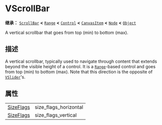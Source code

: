 <!-- ⚠ 请勿编辑本文件 ⚠ -->
<!-- 本文档使用脚本从 WeDot 引擎源码仓库生成。 -->
<!-- 生成脚本：https://github.com/WeDot-Engine/WeDot/tree/master/doc/tools/make_md.py； -->
<!-- 原文件：https://github.com/WeDot-Engine/WeDot/tree/master/doc/classes/VScrollBar.xml。 -->

<div id="_class_vscrollbar"></div>

# VScrollBar

**继承：** [`ScrollBar`](class_scrollbar.md) **<** [`Range`](class_range.md) **<** [`Control`](class_control.md) **<** [`CanvasItem`](class_canvasitem.md) **<** [`Node`](class_node.md) **<** [`Object`](class_object.md)

A vertical scrollbar that goes from top (min) to bottom (max).

## 描述

A vertical scrollbar, typically used to navigate through content that extends beyond the visible height of a control. It is a [`Range`](class_range.md)-based control and goes from top (min) to bottom (max). Note that this direction is the opposite of [`VSlider`](class_vslider.md)'s.

## 属性

|||
|:-:|:--|
| [SizeFlags](#enum_control_sizeflags) | size_flags_horizontal | ``0`` (overrides [`Control`](class_control.md#class_control_property_size_flags_horizontal)) |
| [SizeFlags](#enum_control_sizeflags) | size_flags_vertical   | ``1`` (overrides [`Control`](class_control.md#class_control_property_size_flags_vertical))   |

[^virtual]: 本方法通常需要用户覆盖才能生效。
[^const]: 本方法无副作用，不会修改该实例的任何成员变量。
[^vararg]: 本方法除了能接受在此处描述的参数外，还能够继续接受任意数量的参数。
[^constructor]: 本方法用于构造某个类型。
[^static]: 调用本方法无需实例，可直接使用类名进行调用。
[^operator]: 本方法描述的是使用本类型作为左操作数的有效运算符。
[^bitfield]: 这个值是由下列位标志构成位掩码的整数。
[^void]: 无返回值。
